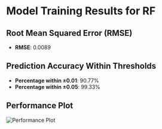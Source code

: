 # Model Training Results for RF

## Root Mean Squared Error (RMSE)
- **RMSE**: 0.0089

## Prediction Accuracy Within Thresholds
- **Percentage within ±0.01**: 90.77%
- **Percentage within ±0.05**: 99.33%

## Performance Plot
![Performance Plot](../imgs/RF.png)
